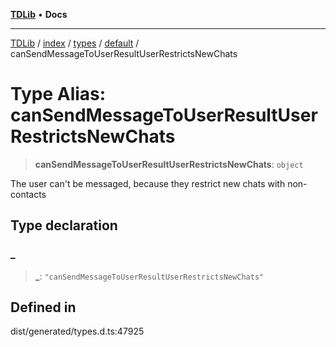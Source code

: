 [**TDLib**](../../../../../../README.md) • **Docs**

***

[TDLib](../../../../../../modules.md) / [index](../../../../../README.md) / [types](../../../README.md) / [default](../README.md) / canSendMessageToUserResultUserRestrictsNewChats

# Type Alias: canSendMessageToUserResultUserRestrictsNewChats

> **canSendMessageToUserResultUserRestrictsNewChats**: `object`

The user can't be messaged, because they restrict new chats with non-contacts

## Type declaration

### \_

> **\_**: `"canSendMessageToUserResultUserRestrictsNewChats"`

## Defined in

dist/generated/types.d.ts:47925
